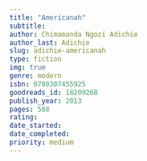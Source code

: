 ```yaml
---
title: "Americanah"
subtitle: 
author: Chimamanda Ngozi Adichie
author_last: Adichie
slug: adichie-americanah
type: fiction
img: true
genre: modern
isbn: 9780307455925
goodreads_id: 18209268
publish_year: 2013
pages: 588
rating: 
date_started:
date_completed:
priority: medium
---
```

